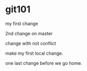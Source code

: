 # git101

my first change

2nd change on master

change with not conflict

make my first local change.

one last change before we go home.
